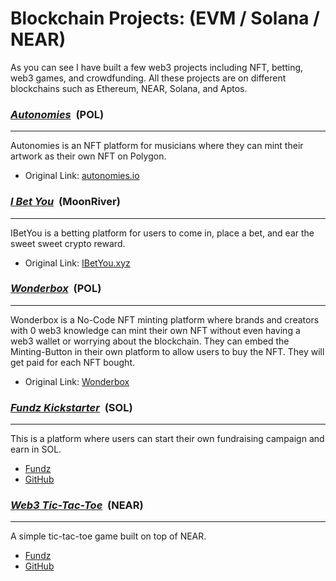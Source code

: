 # Blockchain Projects: (EVM / Solana / NEAR)

As you can see I have built a few web3 projects including NFT, betting, web3
games, and crowdfunding. All these projects are on different blockchains such as
Ethereum, NEAR, Solana, and Aptos.

<h3><u><strong><i>Autonomies</i></strong></u> &nbsp;(POL)</h3>
<hr />

Autonomies is an NFT platform for musicians where they can mint their artwork as
their own NFT on Polygon.

- Original Link: <a href="autonomies.io" target="_blank">autonomies.io</a>

<h3><u><strong><i>I Bet You</i></strong></u> &nbsp;(MoonRiver)</h3>
<hr />

IBetYou is a betting platform for users to come in, place a bet, and ear the
sweet sweet crypto reward.

- Original Link: <a href="ibetyou.xyz" target="_blank">IBetYou.xyz</a>

<h3><u><strong><i>Wonderbox</i></strong></u> &nbsp;(POL)</h3>
<hr />

Wonderbox is a No-Code NFT minting platform where brands and creators with 0
web3 knowledge can mint their own NFT without even having a web3 wallet or
worrying about the blockchain. They can embed the Minting-Button in their own
platform to allow users to buy the NFT. They will get paid for each NFT bought.

- Original Link: <a href="wonderbox.com" target="_blank">Wonderbox</a>

<h3><u><strong><i>Fundz Kickstarter</i></strong></u> &nbsp;(SOL)</h3>
<hr />

This is a platform where users can start their own fundraising campaign and earn
in SOL.

- <a href="https://fundzkickstarter.vercel.app/">Fundz</a>
- <a href="https://github.com/iamyxsh/solana-crowdfunding">GitHub</a>

<h3><u><strong><i>Web3 Tic-Tac-Toe</i></strong></u> &nbsp;(NEAR)</h3>
<hr />

A simple tic-tac-toe game built on top of NEAR.

- <a href="https://tiker.vercel.app/">Fundz</a>
- <a href="https://github.com/iamyxsh/near-protocol-game">GitHub</a>
